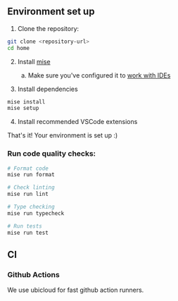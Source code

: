 ## Environment set up

1. Clone the repository:

```bash
git clone <repository-url>
cd home
```

2. Install [mise](https://mise.jdx.dev/)

&nbsp; &nbsp; &nbsp; &nbsp; a. Make sure you've configured it to [work with IDEs](https://mise.jdx.dev/ide-integration.html#adding-shims-to-path-default-shell)

3. Install dependencies

```bash
mise install
mise setup
```

4. Install recommended VSCode extensions

That's it! Your environment is set up :)

### Run code quality checks:

```bash
# Format code
mise run format

# Check linting
mise run lint

# Type checking
mise run typecheck

# Run tests
mise run test
```

## CI

### Github Actions

We use ubicloud for fast github action runners.

